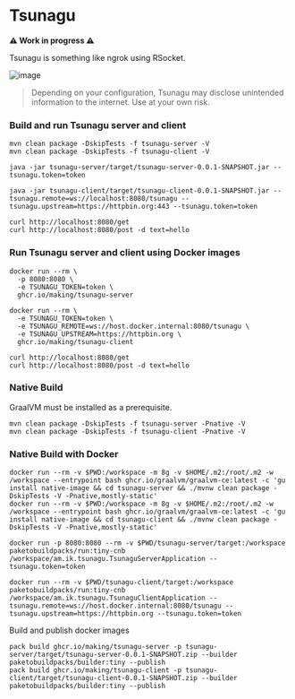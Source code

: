 # Tsunagu

**⚠️ Work in progress ⚠️**

Tsunagu is something like ngrok using RSocket.

![image](https://user-images.githubusercontent.com/106908/134799022-321d86e2-6584-4cea-a105-e5a4b0e8ff1a.png)

> Depending on your configuration, Tsunagu may disclose unintended information to the internet. Use at your own risk.

### Build and run Tsunagu server and client

```
mvn clean package -DskipTests -f tsunagu-server -V
mvn clean package -DskipTests -f tsunagu-client -V
```

```
java -jar tsunagu-server/target/tsunagu-server-0.0.1-SNAPSHOT.jar --tsunagu.token=token
```

```
java -jar tsunagu-client/target/tsunagu-client-0.0.1-SNAPSHOT.jar --tsunagu.remote=ws://localhost:8080/tsunagu --tsunagu.upstream=https://httpbin.org:443 --tsunagu.token=token
```

```
curl http://localhost:8080/get
curl http://localhost:8080/post -d text=hello
```

### Run Tsunagu server and client using Docker images

```
docker run --rm \
  -p 8080:8080 \
  -e TSUNAGU_TOKEN=token \
  ghcr.io/making/tsunagu-server
```

```
docker run --rm \
  -e TSUNAGU_TOKEN=token \
  -e TSUNAGU_REMOTE=ws://host.docker.internal:8080/tsunagu \
  -e TSUNAGU_UPSTREAM=https://httpbin.org \
  ghcr.io/making/tsunagu-client
```

```
curl http://localhost:8080/get
curl http://localhost:8080/post -d text=hello
```

### Native Build

GraalVM must be installed as a prerequisite.

```
mvn clean package -DskipTests -f tsunagu-server -Pnative -V
mvn clean package -DskipTests -f tsunagu-client -Pnative -V
```

### Native Build with Docker

```
docker run --rm -v $PWD:/workspace -m 8g -v $HOME/.m2:/root/.m2 -w /workspace --entrypoint bash ghcr.io/graalvm/graalvm-ce:latest -c 'gu install native-image && cd tsunagu-server && ./mvnw clean package -DskipTests -V -Pnative,mostly-static' 
docker run --rm -v $PWD:/workspace -m 8g -v $HOME/.m2:/root/.m2 -w /workspace --entrypoint bash ghcr.io/graalvm/graalvm-ce:latest -c 'gu install native-image && cd tsunagu-client && ./mvnw clean package -DskipTests -V -Pnative,mostly-static' 
```

```
docker run -p 8080:8080 --rm -v $PWD/tsunagu-server/target:/workspace paketobuildpacks/run:tiny-cnb /workspace/am.ik.tsunagu.TsunaguServerApplication --tsunagu.token=token
```

```
docker run --rm -v $PWD/tsunagu-client/target:/workspace paketobuildpacks/run:tiny-cnb /workspace/am.ik.tsunagu.TsunaguClientApplication --tsunagu.remote=ws://host.docker.internal:8080/tsunagu --tsunagu.upstream=https://httpbin.org --tsunagu.token=token
```


Build and publish docker images

```
pack build ghcr.io/making/tsunagu-server -p tsunagu-server/target/tsunagu-server-0.0.1-SNAPSHOT.zip --builder paketobuildpacks/builder:tiny --publish
pack build ghcr.io/making/tsunagu-client -p tsunagu-client/target/tsunagu-client-0.0.1-SNAPSHOT.zip --builder paketobuildpacks/builder:tiny --publish
```